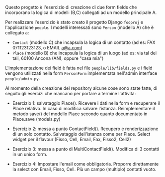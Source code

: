 Questo progetto è l'esercizio di creazione di due form fields
che incorporano la logica di modelli (B,C) collegati ad un 
modello principale A.

Per realizzare l'esercizio è stato creato il progetto Django
`fooproj` e l'applicazione `people`. I modelli interessati
sono `Person` (modello A) che è collegato a:

* `Contact` (modello C) che incapsula la logica di un contatto (ad es: FAX 071123123123, o EMAIL a@a.com)
* `Place` (modello B) che incapsula la logica di un luogo (ad es: via tal dei tali, 60100 Ancona (AN), oppure "casa mia")

L'implementazione dei field è fatta nel file `people/lib/fields.py` e i field vengono
utilizzati nella form `PersonForm` implementata nell'admin interface `people/admin.py`.

Al momento della creazione del repository alcune cose sono state fatte,
di seguito gli esercizi che mancano per portare a termine l'attività:


* Esercizio 1: salvataggio Place(). 
  Ricevere i dati nella form e recuperare il Place relativo.
  In caso di modifica salvare l'istanza. 
  Reimplementare il metodo save() del modello Place secondo quanto
  documentato in Place.save (models.py)
    
* Esercizio 2: messa a punto ContactField(). 
  Recupero e renderizzazione di un solo contatto.
  Salvataggio dell'istanza come per Place.
  Select widget per il flavour (Fisso, Cell, Email, Fax, Fisso2, Cell2)

* Esercizio 3: messa a punto di MultiContactField().
  Modifica di 3 contatti in un unico form.

* Esercizio 4: 
  Impostare l'email come obbligatoria.
  Proporre direttamente la select con Email, Fisso, Cell.
  Più un campo (multiplo) contatti vuoto. 


